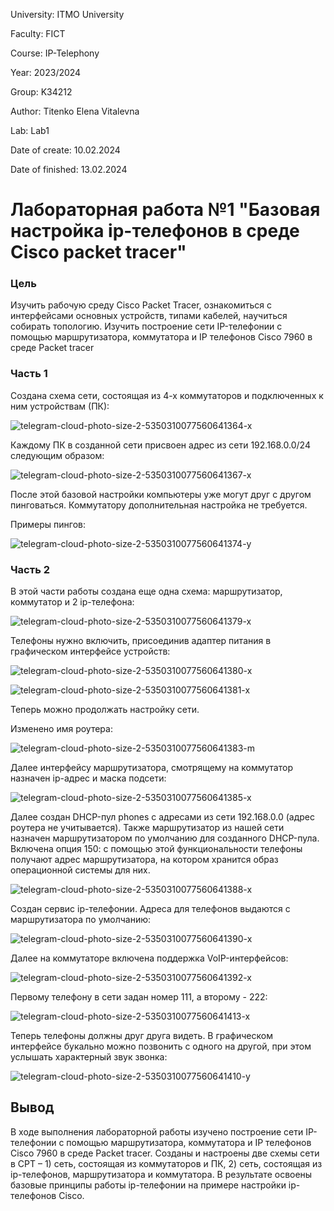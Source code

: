 University: ITMO University

Faculty: FICT

Course: IP-Telephony

Year: 2023/2024

Group: K34212

Author: Titenko Elena Vitalevna

Lab: Lab1

Date of create: 10.02.2024

Date of finished: 13.02.2024

# Лабораторная работа №1 "Базовая настройка ip-телефонов в среде Сisco packet tracer"

### Цель
Изучить рабочую среду Cisco Packet Tracer, ознакомиться с интерфейсами основных устройств, типами кабелей, научиться собирать топологию. Изучить построение сети IP-телефонии с помощью маршрутизатора, коммутатора и IP телефонов Cisco 7960 в среде Packet tracer

### Часть 1

Создана схема сети, состоящая из 4-х коммутаторов и подключенных к ним устройствам (ПК): 

![telegram-cloud-photo-size-2-5350310077560641364-x](https://github.com/oxxawsm/2023_2024-ip-telephony-k34212-titenko_e_v/assets/63160594/01291a0b-8ddb-4da9-b435-34ffc919a39b)

Каждому ПК в созданной сети присвоен адрес из сети 192.168.0.0/24 следующим образом:

![telegram-cloud-photo-size-2-5350310077560641367-x](https://github.com/oxxawsm/2023_2024-ip-telephony-k34212-titenko_e_v/assets/63160594/1c3893ae-3afc-4088-9d6a-8cd83ab90aba)

После этой базовой настройки компьютеры уже могут друг с другом пинговаться. Коммутатору дополнительная настройка не требуется.

Примеры пингов:

![telegram-cloud-photo-size-2-5350310077560641374-y](https://github.com/oxxawsm/2023_2024-ip-telephony-k34212-titenko_e_v/assets/63160594/d4acfad5-8c5c-4213-a76b-6301fabcf3f8)

### Часть 2

В этой части работы создана еще одна схема: маршрутизатор, коммутатор и 2 ip-телефона:

![telegram-cloud-photo-size-2-5350310077560641379-x](https://github.com/oxxawsm/2023_2024-ip-telephony-k34212-titenko_e_v/assets/63160594/4e5bf2ec-a375-45fb-80d2-207ff6a10fa7)

Телефоны нужно включить, присоединив адаптер питания в графическом интерфейсе устройств:

![telegram-cloud-photo-size-2-5350310077560641380-x](https://github.com/oxxawsm/2023_2024-ip-telephony-k34212-titenko_e_v/assets/63160594/b50f4d4b-2179-43c2-82e0-3ba36a48e8eb)

![telegram-cloud-photo-size-2-5350310077560641381-x](https://github.com/oxxawsm/2023_2024-ip-telephony-k34212-titenko_e_v/assets/63160594/deb0531a-7163-4def-bfa5-4c3921c5a3ba)

Теперь можно продолжать настройку сети.

Изменено имя роутера:

![telegram-cloud-photo-size-2-5350310077560641383-m](https://github.com/oxxawsm/2023_2024-ip-telephony-k34212-titenko_e_v/assets/63160594/81298864-c6cf-4d05-9351-02885bf7a86b)

Далее интерфейсу маршрутизатора, смотрящему на коммутатор назначен ip-адрес и маска подсети:

![telegram-cloud-photo-size-2-5350310077560641385-x](https://github.com/oxxawsm/2023_2024-ip-telephony-k34212-titenko_e_v/assets/63160594/cdf23091-bf72-40ce-933c-2b714cc6a680)

Далее создан DHCP-пул phones с адресами из сети 192.168.0.0 (адрес роутера не учитывается). Также маршрутизатор из нашей сети назначен маршрутизатором по умолчанию для созданного DHCP-пула. Включена опция 150: с помощью этой функциональности телефоны получают адрес маршрутизатора, на котором хранится образ операционной системы для них.

![telegram-cloud-photo-size-2-5350310077560641388-x](https://github.com/oxxawsm/2023_2024-ip-telephony-k34212-titenko_e_v/assets/63160594/47597c8f-b79e-44dc-89f0-fa47c0457519)

Создан сервис ip-телефонии. Адреса для телефонов выдаются с маршрутизатора по умолчанию:

![telegram-cloud-photo-size-2-5350310077560641390-x](https://github.com/oxxawsm/2023_2024-ip-telephony-k34212-titenko_e_v/assets/63160594/22442974-a0d1-4270-b828-1cf81390ed67)

Далее на коммутаторе включена поддержка VoIP-интерфейсов:

![telegram-cloud-photo-size-2-5350310077560641392-x](https://github.com/oxxawsm/2023_2024-ip-telephony-k34212-titenko_e_v/assets/63160594/9f5cd0d1-a5c7-46b8-81eb-8573385c1b1d)

Первому телефону в сети задан номер 111, а второму - 222:

![telegram-cloud-photo-size-2-5350310077560641413-x](https://github.com/oxxawsm/2023_2024-ip-telephony-k34212-titenko_e_v/assets/63160594/16c4931b-3a7f-4f3f-b98f-7250c9f61e60)

Теперь телефоны должны друг друга видеть. В графическом интерфейсе букально можно позвонить с одного на другой, при этом услышать характерный звук звонка:

![telegram-cloud-photo-size-2-5350310077560641410-y](https://github.com/oxxawsm/2023_2024-ip-telephony-k34212-titenko_e_v/assets/63160594/0933c97c-0724-416c-9ffc-9ee8fba23b75)

## Вывод

В ходе выполнения лабораторной работы изучено построение сети IP-телефонии с помощью маршрутизатора, коммутатора и IP телефонов Cisco 7960 в среде Packet tracer.
Созданы и настроены две схемы сети в CPT – 1) сеть, состоящая из коммутаторов и ПК, 2) сеть, состоящая из ip-телефонов, маршрутизатора и коммутатора. В результате освоены базовые принципы работы ip-телефонии на примере настройки ip-телефонов Cisco.
